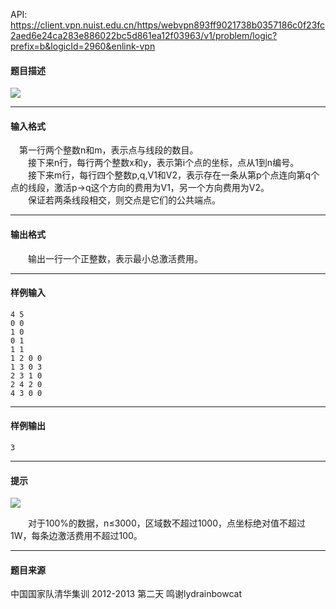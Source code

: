 API: https://client.vpn.nuist.edu.cn/https/webvpn893ff9021738b0357186c0f23fc2aed6e24ca283e886022bc5d861ea12f03963/v1/problem/logic?prefix=b&logicId=2960&enlink-vpn

#### 题目描述

![](../file/2960_0.jpg)

---

#### 输入格式

　第一行两个整数n和m，表示点与线段的数目。  
　　接下来n行，每行两个整数x和y，表示第i个点的坐标，点从1到n编号。  
　　接下来m行，每行四个整数p,q,V1和V2，表示存在一条从第p个点连向第q个点的线段，激活p->q这个方向的费用为V1，另一个方向费用为V2。  
　　保证若两条线段相交，则交点是它们的公共端点。  

---

#### 输出格式

　　输出一行一个正整数，表示最小总激活费用。  

---

#### 样例输入
```
4 5
0 0
1 0
0 1
1 1
1 2 0 0
1 3 0 3
2 3 1 0
2 4 2 0
4 3 0 0

```

---

#### 样例输出
```
3
```

---

#### 提示

![](../file/2960_0.jpg)

　　对于100%的数据，n≤3000，区域数不超过1000，点坐标绝对值不超过1W，每条边激活费用不超过100。

---

#### 题目来源

中国国家队清华集训 2012-2013 第二天 鸣谢lydrainbowcat